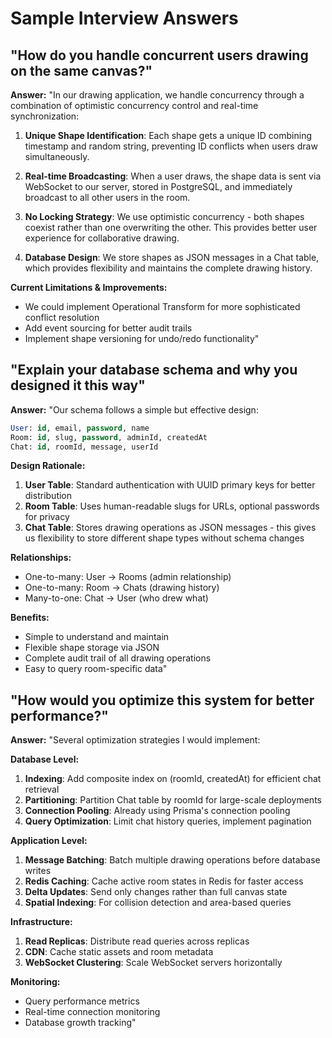 # Sample Interview Answers

## "How do you handle concurrent users drawing on the same canvas?"

**Answer:**
"In our drawing application, we handle concurrency through a combination of optimistic concurrency control and real-time synchronization:

1. **Unique Shape Identification**: Each shape gets a unique ID combining timestamp and random string, preventing ID conflicts when users draw simultaneously.

2. **Real-time Broadcasting**: When a user draws, the shape data is sent via WebSocket to our server, stored in PostgreSQL, and immediately broadcast to all other users in the room.

3. **No Locking Strategy**: We use optimistic concurrency - both shapes coexist rather than one overwriting the other. This provides better user experience for collaborative drawing.

4. **Database Design**: We store shapes as JSON messages in a Chat table, which provides flexibility and maintains the complete drawing history.

**Current Limitations & Improvements:**
- We could implement Operational Transform for more sophisticated conflict resolution
- Add event sourcing for better audit trails
- Implement shape versioning for undo/redo functionality"

## "Explain your database schema and why you designed it this way"

**Answer:**
"Our schema follows a simple but effective design:

```sql
User: id, email, password, name
Room: id, slug, password, adminId, createdAt  
Chat: id, roomId, message, userId
```

**Design Rationale:**
1. **User Table**: Standard authentication with UUID primary keys for better distribution
2. **Room Table**: Uses human-readable slugs for URLs, optional passwords for privacy
3. **Chat Table**: Stores drawing operations as JSON messages - this gives us flexibility to store different shape types without schema changes

**Relationships:**
- One-to-many: User → Rooms (admin relationship)
- One-to-many: Room → Chats (drawing history)
- Many-to-one: Chat → User (who drew what)

**Benefits:**
- Simple to understand and maintain
- Flexible shape storage via JSON
- Complete audit trail of all drawing operations
- Easy to query room-specific data"

## "How would you optimize this system for better performance?"

**Answer:**
"Several optimization strategies I would implement:

**Database Level:**
1. **Indexing**: Add composite index on (roomId, createdAt) for efficient chat retrieval
2. **Partitioning**: Partition Chat table by roomId for large-scale deployments
3. **Connection Pooling**: Already using Prisma's connection pooling
4. **Query Optimization**: Limit chat history queries, implement pagination

**Application Level:**
1. **Message Batching**: Batch multiple drawing operations before database writes
2. **Redis Caching**: Cache active room states in Redis for faster access
3. **Delta Updates**: Send only changes rather than full canvas state
4. **Spatial Indexing**: For collision detection and area-based queries

**Infrastructure:**
1. **Read Replicas**: Distribute read queries across replicas
2. **CDN**: Cache static assets and room metadata
3. **WebSocket Clustering**: Scale WebSocket servers horizontally

**Monitoring:**
- Query performance metrics
- Real-time connection monitoring
- Database growth tracking"